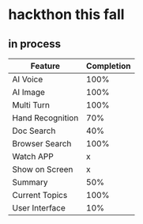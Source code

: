 # hackthon this fall

## in process

| Feature              | Completion |
|----------------|-------------|
| AI Voice             | 100%        |
| AI Image             | 100%        |
| Multi Turn           | 100%        |
| Hand Recognition     | 70%         |
| Doc Search           | 40%         |
| Browser Search       | 100%        |
| Watch APP            | x          |
| Show on Screen       | x          |
| Summary              | 50%          | 
| Current Topics      | 100%          |
| User Interface      | 10%          |
